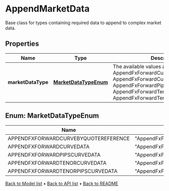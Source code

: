 

# AppendMarketData

Base class for types containing required data to append to complex market data.

## Properties

| Name | Type | Description | Notes |
|------------ | ------------- | ------------- | -------------|
|**marketDataType** | [**MarketDataTypeEnum**](#MarketDataTypeEnum) | The available values are: AppendFxForwardCurveByQuoteReference, AppendFxForwardCurveData, AppendFxForwardPipsCurveData, AppendFxForwardTenorCurveData, AppendFxForwardTenorPipsCurveData |  |



## Enum: MarketDataTypeEnum

| Name | Value |
|---- | -----|
| APPENDFXFORWARDCURVEBYQUOTEREFERENCE | &quot;AppendFxForwardCurveByQuoteReference&quot; |
| APPENDFXFORWARDCURVEDATA | &quot;AppendFxForwardCurveData&quot; |
| APPENDFXFORWARDPIPSCURVEDATA | &quot;AppendFxForwardPipsCurveData&quot; |
| APPENDFXFORWARDTENORCURVEDATA | &quot;AppendFxForwardTenorCurveData&quot; |
| APPENDFXFORWARDTENORPIPSCURVEDATA | &quot;AppendFxForwardTenorPipsCurveData&quot; |



[Back to Model list](../README.md#documentation-for-models) &#8226; [Back to API list](../README.md#documentation-for-api-endpoints) &#8226; [Back to README](../README.md)


